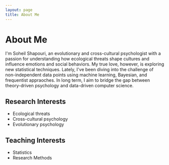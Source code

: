 ```yaml
---
layout: page
title: About Me
---
```


# About Me

I'm Soheil Shapouri, an evolutionary and cross-cultural psychologist with a passion for understanding how ecological threats shape cultures and influence emotions and social behaviors. My true love, however, is exploring new statistical techniques. Lately, I've been diving into the challenge of non-independent data points using machine learning, Bayesian, and frequentist appraoches. In long term, I aim to bridge the gap between theory-driven psychology and data-driven computer science.

<div style="text-align: left; margin-left: 0; margin-right: auto;">

  <h2>Research Interests</h2>
  <ul>
    <li>Ecological threats</li>
    <li>Cross-cultural psychology</li>
    <li>Evolutionary psychology</li>
  </ul>

  <h2>Teaching Interests</h2>
  <ul>
    <li>Statistics</li>
    <li>Research Methods</li>
  </ul>
  
</div>

